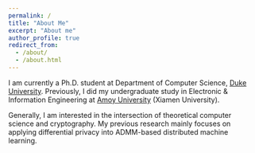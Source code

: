 ```yaml
---
permalink: /
title: "About Me"
excerpt: "About me"
author_profile: true
redirect_from: 
  - /about/
  - /about.html
---
```


I am currently a Ph.D. student at Department of Computer Science, [Duke University](https://www.duke.edu/). Previously, I did my undergraduate study in Electronic & Information Engineering at [Amoy University](https://en.xmu.edu.cn/) (Xiamen University).

Generally, I am interested in the intersection of theoretical computer science and cryptography. My previous research mainly focuses on applying differential privacy into ADMM-based distributed machine learning.
